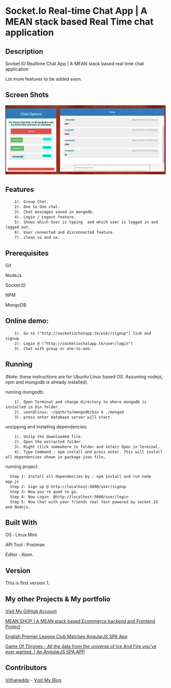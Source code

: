 # Socket.Io Real-time Chat App | A MEAN stack based Real Time chat application


## Description
Socket.IO Realtime Chat App | A MEAN stack based real time chat application

Lot more features to be added soon.

## Screen Shots

![Screen Shots](./chat.gif?raw=true "Socket.Io Reatltime Chat App")

## Features

```
    1). Group Chat. 
    2). One to One chat.
    3). Chat messages saved in mongodb.
    4). Login / Logout feature.
    5). Shows which User is typing  and which user is logged in and logged out.
    6). User connected and disconnected feature.
    7). clean ui and ux.
 ```

## Prerequisites

Git

NodeJs

Socket.IO

NPM

MongoDB

## Online demo: 
```
    1). Go to ("http://socketiochatapp.tk/user/signup") link and signup
    2). Login @ ("http://socketiochatapp.tk/user/login")
    3). Chat with group or one-to-one.
```

## Running

(Note: these instructions are for Ubuntu Linux based OS. Assuming nodejs, npm and mongodb is already installed).

  running mongodb:
```
    1). Open Terminal and change directory to where mongodb is installed in bin folder.
    2). user@linux: ~/path/to/mongodb/bin $ ./mongod 
    3). press enter database server will start.
```
  unzipping and installing dependencies:
```
    1). Unzip the downloaded file.
    2). Open the extracted folder.
    3). Right click somewhere in folder and select Open in Terminal.
    4). Type Command : npm install and press enter. This will install all dependencies shown in package.json file.
```
  running project:
```
  Step 1: Install all dependencies by : npm install and run node app.js
  Step 2: Sign up @ http://localhost:5000/user/signup
  Step 3: Now you're good to go.
  Step 4: Now Login  @http://localhost:5000/user/login
  Step 5: Now Chat with your friends real fast powered by socket.IO and Nodejs.

```
## Built With

OS : Linux Mint

API Tool : Postman

Editor : Atom.

## Version

This is first version 1.

## My other Projects & My portfolio
[Visit My GitHub Account](https://github.com/vithalreddy "My GitHub Account")

[MEAN SHOP | A MEAN stack based Ecommerce backend and Frontend Project ](https://github.com/vithalreddy/mean-shop-with-rest-api "MEAN SHOP | A MEAN stack based Ecommerce backend and Frontend Project")


[English Premier League Club Matches AngularJS SPA App](https://vithalreddy.github.io/angularjs-epl-footaball-spa-app/#/ "English Premier League Club Matches AngularJS SPA App")

[Game Of Thrones - All the data from the universe of Ice And Fire you've ever wanted. | An AngularJS SPA APP](https://vithalreddy.github.io/angularjs-game-of-thrones-anapioficeandfire-spa-app/# "Game Of Thrones - All the data from the universe of Ice And Fire you've ever wanted. | An AngularJS SPA APP")


## Contributors

[Vithalreddy](https://github.com/vithalreddy "My GitHub Account") - [Visit My Blog](https://stackfame.com "Stack FAME")

